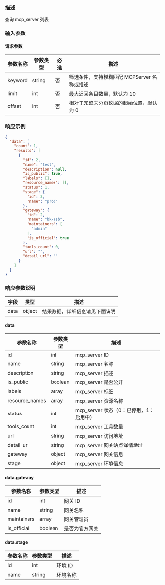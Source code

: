 ### 描述

查询 mcp_server 列表

### 输入参数

#### 请求参数

| 参数名称 | 参数类型 | 必选 | 描述                           |
| -------- | -------- | ---- |------------------------------|
| keyword  | string   | 否   | 筛选条件，支持模糊匹配 MCPServer 名称或描述  |
| limit    | int      | 否   | 最大返回条目数量，默认为 10              |
| offset   | int      | 否   | 相对于完整未分页数据的起始位置，默认为 0        |


### 响应示例

```json
{
  "data": {
    "count": 1,
    "results": [
      {
        "id": 2,
        "name": "test",
        "description": null,
        "is_public": true,
        "labels": [],
        "resource_names": [],
        "status": 1,
        "stage": {
          "id": 3,
          "name": "prod"
        },
        "gateway": {
          "id": 2,
          "name": "bk-esb",
          "maintainers": [
            "admin"
          ],
          "is_official": true
        },
        "tools_count": 0,
        "url": "",
        "detail_url": ""
      }
    ]
  }
}
```

### 响应参数说明

| 字段    | 类型   | 描述                               |
| ------- | ------ | ---------------------------------- |
| data    | object | 结果数据，详细信息请见下面说明     |


#### data

| 参数名称           | 参数类型    | 描述                         |
|----------------|---------|----------------------------|
| id             | int     | mcp_server ID              |
| name           | string  | mcp_server 名称              |
| description    | string  | mcp_server 描述              |
| is_public      | boolean | mcp_server 是否公开            |
| labels         | array   | mcp_server 标签              |
| resource_names | array   | mcp_server 资源名称            |
| status         | int     | mcp_server 状态（0：已停用，1：启用中） |
| tools_count    | int     | mcp_server 工具数量            |
| url            | string  | mcp_server 访问地址            |
| detail_url     | string  | mcp_server 网关站点详情地址        |
| gateway        | object  | mcp_server 网关信息            |
| stage          | object  | mcp_server 环境信息            |


#### data.gateway

| 参数名称          | 参数类型    | 描述           |
|---------------|---------|--------------|
| id            | int     | 网关 ID        |
| name          | string  | 网关名称         |
| maintainers   | array   | 网关管理员        |
| is_official   | boolean | 是否为官方网关      |


#### data.stage

| 参数名称          | 参数类型    | 描述    |
|---------------|---------|-------|
| id            | int     | 环境 ID |
| name          | string  | 环境名称  |

